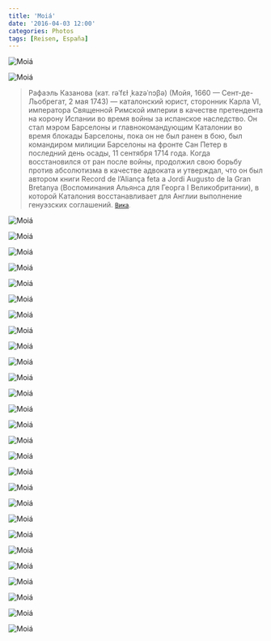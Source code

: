 ```yaml
---
title: 'Moiá'
date: '2016-04-03 12:00'
categories: Photos
tags: [Reisen, España]
---
```


<div class='preview'><img src='{{urls.media}}/Moia-OK.jpg' alt='Moiá'></div>

<a id='3e1d05e7b80c851347848c8b4b2dc494-800'></a>![Moiá]({{urls.media}}/3e1d05e7b80c851347848c8b4b2dc494-800.jpg 'Центральная площадь. На переднем плане — памятник Рафаэлю Казанове.')

> Рафаэль Казанова (кат. rəˈfɛɫ ˌkazəˈnɔβə) (Мойя, 1660 — Сент-де-Льобрегат, 2 мая 1743) — каталонский юрист, сторонник Карла VI, императора Священной Римской империи в качестве претендента на корону Испании во время войны за испанское наследство. Он стал мэром Барселоны и главнокомандующим Каталонии во время блокады Барселоны, пока он не был ранен в бою, был командиром милиции Барселоны на фронте Сан Петер в последний день осады, 11 сентября 1714 года. Когда восстановился от ран после войны, продолжил свою борьбу против абсолютизма в качестве адвоката и утверждал, что он был автором книги Record de l’Aliança feta a Jordi Augusto de la Gran Bretanya (Воспоминания Альянса для Георга I Великобритании), в которой Каталония восстанавливает для Англии выполнение генуэзских соглашений.
<small>[Вика](https://ru.wikipedia.org/wiki/%D0%9A%D0%B0%D0%B7%D0%B0%D0%BD%D0%BE%D0%B2%D0%B0,_%D0%A0%D0%B0%D1%84%D0%B0%D1%8D%D0%BB%D1%8C).</small>

<a id='f0f92655a33ea1c7b8cb1c40f5ad3acc-800'></a>![Moiá]({{urls.media}}/f0f92655a33ea1c7b8cb1c40f5ad3acc-800.jpg 'Домишко')

<a id='339782c850c5c6201caa220352055ee3-800'></a>![Moiá]({{urls.media}}/339782c850c5c6201caa220352055ee3-800.jpg 'Собор на центральной площади.')

<a id='6b34ddfd64e6db1f856dddb5c05aba2f-800'></a>![Moiá]({{urls.media}}/6b34ddfd64e6db1f856dddb5c05aba2f-800.jpg 'На фестивалях фруктового дерева, наполненного идеалами родины, Мойи и городов, последовавших его примеру, мы получаем неоценимые уроки вежливости и культуры (Франческ Камбо́, кат.).')

<a id='97df8db0253ecd45498f71138ec3e2e2-800'></a>![Moiá]({{urls.media}}/97df8db0253ecd45498f71138ec3e2e2-800.jpg 'Еще о фруктовом дереве.')

<a id='796a78329c34b10f3164e05d322a32e5-800'></a>![Moiá]({{urls.media}}/796a78329c34b10f3164e05d322a32e5-800.jpg 'Вилла крестьянина.')

<a id='740b2c82cc36a9725e6b056e8d383b8b-800'></a>![Moiá]({{urls.media}}/740b2c82cc36a9725e6b056e8d383b8b-800.jpg 'Памятник Рааэлю Казанове.')

<a id='9271ed4f267d81fac9c2d0053f468a66-800'></a>![Moiá]({{urls.media}}/9271ed4f267d81fac9c2d0053f468a66-800.jpg 'Дом продается. Прямо с гербом над дверями.')

<a id='e44089562f202551fd7c4c062ba4d591-800'></a>![Moiá]({{urls.media}}/e44089562f202551fd7c4c062ba4d591-800.jpg 'Улица Казановы. Фонарь.')

<a id='29c136edfb1602964fcf561049619e7d-800'></a>![Moiá]({{urls.media}}/29c136edfb1602964fcf561049619e7d-800.jpg 'Частный домик.')

<a id='1998b46829f28118be79428a0157fffb-800'></a>![Moiá]({{urls.media}}/1998b46829f28118be79428a0157fffb-800.jpg 'Вид на центральный собор с неотреставрированной стороны.')

<a id='996995d232e8c303505b78a1399906e0-800'></a>![Moiá]({{urls.media}}/996995d232e8c303505b78a1399906e0-800.jpg 'Вход в собор.')

<a id='595d5b4212e96fd8d08c833f4195c067-800'></a>![Moiá]({{urls.media}}/595d5b4212e96fd8d08c833f4195c067-800.jpg 'Осторожно! Работают типографы!')

<a id='95aa1e29f46ae89363b605d2bd0522c2-800'></a>![Moiá]({{urls.media}}/95aa1e29f46ae89363b605d2bd0522c2-800.jpg 'Фонарь и собор.')

<a id='c9ac567bc09dc866b5e4aad39e001e10-800'></a>![Moiá]({{urls.media}}/c9ac567bc09dc866b5e4aad39e001e10-800.jpg 'Папская школа закрыта.')

<a id='95548565a6e74d9d2567192464e5e040-800'></a>![Moiá]({{urls.media}}/95548565a6e74d9d2567192464e5e040-800.jpg 'Под вечерним факелом запрещено все, кроме уборки отходов жизнедеятельности собак.')

<a id='69da91fb903ea7ac45f66256400be928-800'></a>![Moiá]({{urls.media}}/69da91fb903ea7ac45f66256400be928-800.jpg 'Улица Рихарда Вагнера.')

<a id='49382a786f73a81acee3c7fc55343929-800'></a>![Moiá]({{urls.media}}/49382a786f73a81acee3c7fc55343929-800.jpg 'Следы визитов римлян.')

<a id='1ad8f0486bed98e72fbf1e79e26b43c4-800'></a>![Moiá]({{urls.media}}/1ad8f0486bed98e72fbf1e79e26b43c4-800.jpg 'Мы удачно попали на фестиваль свиней.')

<a id='a2c810b831f5d327feb1906ce6359417-800'></a>![Moiá]({{urls.media}}/a2c810b831f5d327feb1906ce6359417-800.jpg 'Фестиваль свиней!')

<a id='bf5d39ba1f0a84672d3fefe6bf47b7a7-800'></a>![Moiá]({{urls.media}}/bf5d39ba1f0a84672d3fefe6bf47b7a7-800.jpg 'Фестиваль свиней (там ⏎).')

<a id='18792c8ca36b1f65278e617205f1b253-800'></a>![Moiá]({{urls.media}}/18792c8ca36b1f65278e617205f1b253-800.jpg 'Люди собрались за городом и ...жрут свиней.')

<a id='60d96d4dd4481c3a1dc453b0aa80e7af-800'></a>![Moiá]({{urls.media}}/60d96d4dd4481c3a1dc453b0aa80e7af-800.jpg 'В этом сезоне дождей больше не предвидится.')

<a id='a23835dc48741bdfad8fb17bb3265024-800'></a>![Moiá]({{urls.media}}/a23835dc48741bdfad8fb17bb3265024-800.jpg 'Балкон.')

<a id='9d80351f938d41f2beed2ad7bd73d239-800'></a>![Moiá]({{urls.media}}/9d80351f938d41f2beed2ad7bd73d239-800.jpg 'Корзиноплет.')

<a id='801e9c5c6561e5990b4ebbb1ee356da3-800'></a>![Moiá]({{urls.media}}/801e9c5c6561e5990b4ebbb1ee356da3-800.jpg 'Лестница к храму.')

<a id='24def85f624c3de6ad45f1e5302f6851-800'></a>![Moiá]({{urls.media}}/24def85f624c3de6ad45f1e5302f6851-800.jpg 'Крыши.')

<a id='13d73636a944daa32c6280bf58a14088-800'></a>![Moiá]({{urls.media}}/13d73636a944daa32c6280bf58a14088-800.jpg 'Один из самых типичных каталонских пейзажей: питьевой фонтан, урна, кафель с балладой.')
